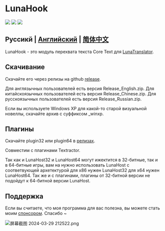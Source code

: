 # LunaHook

<p align="left">
    <a href="./LICENSE"><img src="https://img.shields.io/github/license/HIllya51/LunaHook"></a>
    <a href="https://github.com/HIllya51/LunaHook/releases"><img src="https://img.shields.io/github/v/release/HIllya51/LunaHook?color=ffa"></a>
    <a href="https://github.com/HIllya51/LunaHook/stargazers"><img src="https://img.shields.io/github/stars/HIllya51/LunaHook?color=ccf"></a>
</p>

## Руссикй | [Английский](README.md) | [简体中文](README_zh.md)

LunaHook - это модуль перехвата текста Core Text для [LunaTranslator](https://github.com/HIllya51/LunaTranslator).

## Скачивание

Скачайте его через релизы на github [release](https://github.com/HIllya51/LunaHook/releases).

Для англязычных пользователей есть версия Release_English.zip. Для китайскоязычных пользователей есть версия Release_Chinese.zip. Для русскоязычных пользователей есть версия Release_Russian.zip.

Если вы используете Windows XP для какой-то старой визуальной новеллы, скачайте архив с суффиксом _winxp.

## Плагины

Скачайте plugin32 или plugin64 в [релизах](https://github.com/HIllya51/LunaHook/releases).

Совместим с плагинами Textractor.

Так как и LunaHost32 и LunaHost64 могут ижектится в 32-битные, так и в 64-битные игры, вам на нужно использовать  LunaHost с соответвующей архетектурой для x86 нужен LunaHost32 для x64 нужен  LunaHost64. Так же и с плагинами, плагины от 32-битной версии не подойдут к 64-битной версии LunaHost.

## Поддержка

Если вы считаете, что моя программа для вас полезна, вы можете стать моим [спонсором](https://patreon.com/HIllya51). Спасибо ~ 

<img src="https://p.inari.site/guest/24-04/21/6624ee26d3093.png" alt="屏幕截图 2024-03-29 212522.png" title="屏幕截图 2024-03-29 212522.png" /> 
